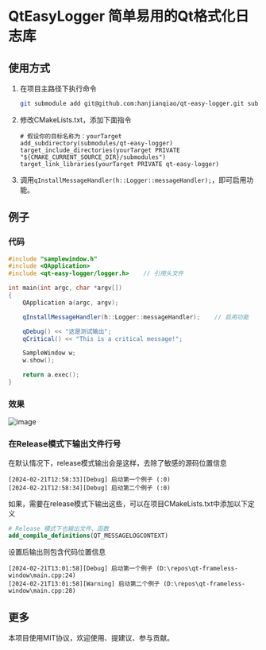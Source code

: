 # QtEasyLogger 简单易用的Qt格式化日志库

## 使用方式
1. 在项目主路径下执行命令
   ```bash
   git submodule add git@github.com:hanjianqiao/qt-easy-logger.git submodules/qt-easy-logger
   ```
2. 修改CMakeLists.txt，添加下面指令
   ```
   # 假设你的目标名称为：yourTarget
   add_subdirectory(submodules/qt-easy-logger)
   target_include_directories(yourTarget PRIVATE "${CMAKE_CURRENT_SOURCE_DIR}/submodules")
   target_link_libraries(yourTarget PRIVATE qt-easy-logger)
   ```
4. 调用`qInstallMessageHandler(h::Logger::messageHandler);`，即可启用功能。

## 例子
### 代码
```c++
#include "samplewindow.h"
#include <QApplication>
#include <qt-easy-logger/logger.h>    // 引用头文件

int main(int argc, char *argv[])
{
    QApplication a(argc, argv);

    qInstallMessageHandler(h::Logger::messageHandler);    // 启用功能

    qDebug() << "这是测试输出";
    qCritical() << "This is a critical message!";

    SampleWindow w;
    w.show();

    return a.exec();
}
```
### 效果
![image](https://github.com/hanjianqiao/qt-easy-logger/assets/7146341/feb20cf7-814e-4176-a728-d0d242d55b0e)

### 在Release模式下输出文件行号
在默认情况下，release模式输出会是这样，去除了敏感的源码位置信息
```
[2024-02-21T12:58:33][Debug] 启动第一个例子 (:0)
[2024-02-21T12:58:34][Debug] 启动第二个例子 (:0)
```
如果，需要在release模式下输出这些，可以在项目CMakeLists.txt中添加以下定义
```cmake
# Release 模式下也输出文件、函数
add_compile_definitions(QT_MESSAGELOGCONTEXT)
```
设置后输出则包含代码位置信息
```
[2024-02-21T13:01:58][Debug] 启动第一个例子 (D:\repos\qt-frameless-window\main.cpp:24)
[2024-02-21T13:01:58][Warning] 启动第二个例子 (D:\repos\qt-frameless-window\main.cpp:28)
```

## 更多
本项目使用MIT协议，欢迎使用、提建议、参与贡献。
